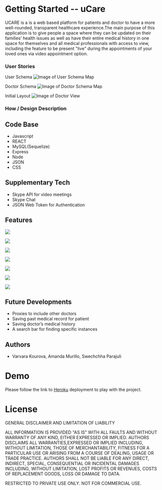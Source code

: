 # Getting Started -- uCare

UCARE is a is a web based platform for patients and doctor to have a more well-rounded, transparent healthcare experience.The main purpose of this application is to give people a space where they can be updated on their families’ health issues as well as have their entire medical history in one space for themselves and all medical professionals with access to view, including the feature to be present "live" during the appointments of your loved ones via video appointment option. 

### User Stories

User Schema
![Image of User Schema Map](images/userSchema.png)

Doctor Schema
![Image of Doctor Schema Map](images/docSchema.png)

Initial Layout 
![Image of Doctor View](images/tempWalk.png)

###  How / Design Description

## Code Base
- Javascript
- REACT
- MySQL(Sequelize)
- Express
- Node
- JSON
- CSS

## Supplementary Tech

- Skype API for video meetings
- Skype Chat
- JSON Web Token for Authentication 

## Features

![](client/public/images/1.png) 

![](client/public/images/2.png) 

![](client/public/images/3.png) 

![](client/public/images/4.png)

![](client/public/images/5.png) 

![](client/public/images/6.png) 

![](client/public/images/7.png) 

## Future Developments

  - Proxies to include other doctors
  - Saving past medical record for patient
  - Saving doctor’s medical history
  - A search bar for finding specific instances 

## Authors
  * Varvara Kourova, Amanda Murillo, Swechchha Parajuli

# Demo
Please follow the link to [Heroku](https://ucare2019.herokuapp.com/) deployment to play with the project.

# License

GENERAL    DISCLAIMER AND LIMITATION OF LIABILITY

ALL INFORMATION IS PROVIDED "AS IS" WITH ALL FAULTS AND WITHOUT WARRANTY OF ANY KIND, EITHER EXPRESSED OR IMPLIED. AUTHORS DISCLAIMS ALL WARRANTIES,EXPRESSED OR IMPLIED INCLUDING, WITHOUT LIMITATION, THOSE OF MERCHANTABILITY, FITNESS FOR A PARTICULAR USE OR ARISING FROM A COURSE OF DEALING, USAGE OR TRADE PRACTICE. AUTHORS SHALL NOT BE LIABLE FOR ANY DIRECT, INDIRECT, SPECIAL, CONSEQUENTIAL OR INCIDENTAL DAMAGES INCLUDING, WITHOUT LIMITATION, LOST PROFITS OR REVENUES, COSTS OF REPLACEMENT GOODS, LOSS OR DAMAGE TO DATA. 

RESTRICTED TO PRIVATE USE ONLY. NOT FOR COMMERCIAL USE.

